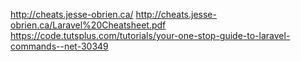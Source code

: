http://cheats.jesse-obrien.ca/
http://cheats.jesse-obrien.ca/Laravel%20Cheatsheet.pdf
https://code.tutsplus.com/tutorials/your-one-stop-guide-to-laravel-commands--net-30349
